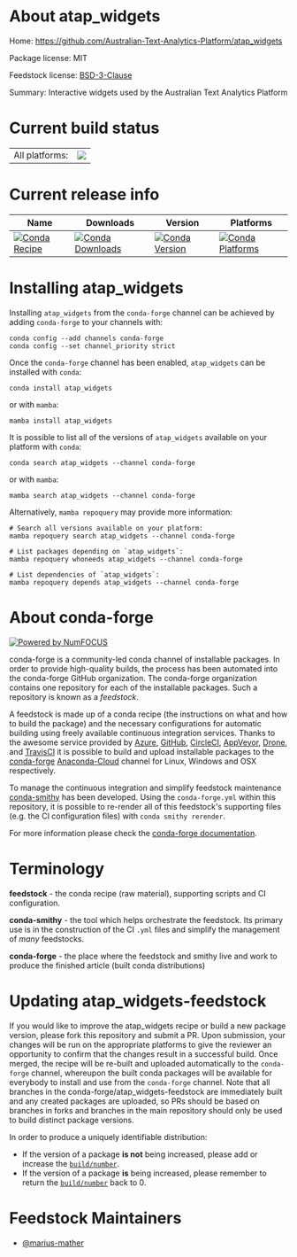 About atap_widgets
==================

Home: https://github.com/Australian-Text-Analytics-Platform/atap_widgets

Package license: MIT

Feedstock license: [BSD-3-Clause](https://github.com/conda-forge/atap_widgets-feedstock/blob/main/LICENSE.txt)

Summary: Interactive widgets used by the Australian Text Analytics Platform

Current build status
====================


<table><tr><td>All platforms:</td>
    <td>
      <a href="https://dev.azure.com/conda-forge/feedstock-builds/_build/latest?definitionId=16328&branchName=main">
        <img src="https://dev.azure.com/conda-forge/feedstock-builds/_apis/build/status/atap_widgets-feedstock?branchName=main">
      </a>
    </td>
  </tr>
</table>

Current release info
====================

| Name | Downloads | Version | Platforms |
| --- | --- | --- | --- |
| [![Conda Recipe](https://img.shields.io/badge/recipe-atap_widgets-green.svg)](https://anaconda.org/conda-forge/atap_widgets) | [![Conda Downloads](https://img.shields.io/conda/dn/conda-forge/atap_widgets.svg)](https://anaconda.org/conda-forge/atap_widgets) | [![Conda Version](https://img.shields.io/conda/vn/conda-forge/atap_widgets.svg)](https://anaconda.org/conda-forge/atap_widgets) | [![Conda Platforms](https://img.shields.io/conda/pn/conda-forge/atap_widgets.svg)](https://anaconda.org/conda-forge/atap_widgets) |

Installing atap_widgets
=======================

Installing `atap_widgets` from the `conda-forge` channel can be achieved by adding `conda-forge` to your channels with:

```
conda config --add channels conda-forge
conda config --set channel_priority strict
```

Once the `conda-forge` channel has been enabled, `atap_widgets` can be installed with `conda`:

```
conda install atap_widgets
```

or with `mamba`:

```
mamba install atap_widgets
```

It is possible to list all of the versions of `atap_widgets` available on your platform with `conda`:

```
conda search atap_widgets --channel conda-forge
```

or with `mamba`:

```
mamba search atap_widgets --channel conda-forge
```

Alternatively, `mamba repoquery` may provide more information:

```
# Search all versions available on your platform:
mamba repoquery search atap_widgets --channel conda-forge

# List packages depending on `atap_widgets`:
mamba repoquery whoneeds atap_widgets --channel conda-forge

# List dependencies of `atap_widgets`:
mamba repoquery depends atap_widgets --channel conda-forge
```


About conda-forge
=================

[![Powered by
NumFOCUS](https://img.shields.io/badge/powered%20by-NumFOCUS-orange.svg?style=flat&colorA=E1523D&colorB=007D8A)](https://numfocus.org)

conda-forge is a community-led conda channel of installable packages.
In order to provide high-quality builds, the process has been automated into the
conda-forge GitHub organization. The conda-forge organization contains one repository
for each of the installable packages. Such a repository is known as a *feedstock*.

A feedstock is made up of a conda recipe (the instructions on what and how to build
the package) and the necessary configurations for automatic building using freely
available continuous integration services. Thanks to the awesome service provided by
[Azure](https://azure.microsoft.com/en-us/services/devops/), [GitHub](https://github.com/),
[CircleCI](https://circleci.com/), [AppVeyor](https://www.appveyor.com/),
[Drone](https://cloud.drone.io/welcome), and [TravisCI](https://travis-ci.com/)
it is possible to build and upload installable packages to the
[conda-forge](https://anaconda.org/conda-forge) [Anaconda-Cloud](https://anaconda.org/)
channel for Linux, Windows and OSX respectively.

To manage the continuous integration and simplify feedstock maintenance
[conda-smithy](https://github.com/conda-forge/conda-smithy) has been developed.
Using the ``conda-forge.yml`` within this repository, it is possible to re-render all of
this feedstock's supporting files (e.g. the CI configuration files) with ``conda smithy rerender``.

For more information please check the [conda-forge documentation](https://conda-forge.org/docs/).

Terminology
===========

**feedstock** - the conda recipe (raw material), supporting scripts and CI configuration.

**conda-smithy** - the tool which helps orchestrate the feedstock.
                   Its primary use is in the construction of the CI ``.yml`` files
                   and simplify the management of *many* feedstocks.

**conda-forge** - the place where the feedstock and smithy live and work to
                  produce the finished article (built conda distributions)


Updating atap_widgets-feedstock
===============================

If you would like to improve the atap_widgets recipe or build a new
package version, please fork this repository and submit a PR. Upon submission,
your changes will be run on the appropriate platforms to give the reviewer an
opportunity to confirm that the changes result in a successful build. Once
merged, the recipe will be re-built and uploaded automatically to the
`conda-forge` channel, whereupon the built conda packages will be available for
everybody to install and use from the `conda-forge` channel.
Note that all branches in the conda-forge/atap_widgets-feedstock are
immediately built and any created packages are uploaded, so PRs should be based
on branches in forks and branches in the main repository should only be used to
build distinct package versions.

In order to produce a uniquely identifiable distribution:
 * If the version of a package **is not** being increased, please add or increase
   the [``build/number``](https://docs.conda.io/projects/conda-build/en/latest/resources/define-metadata.html#build-number-and-string).
 * If the version of a package **is** being increased, please remember to return
   the [``build/number``](https://docs.conda.io/projects/conda-build/en/latest/resources/define-metadata.html#build-number-and-string)
   back to 0.

Feedstock Maintainers
=====================

* [@marius-mather](https://github.com/marius-mather/)

